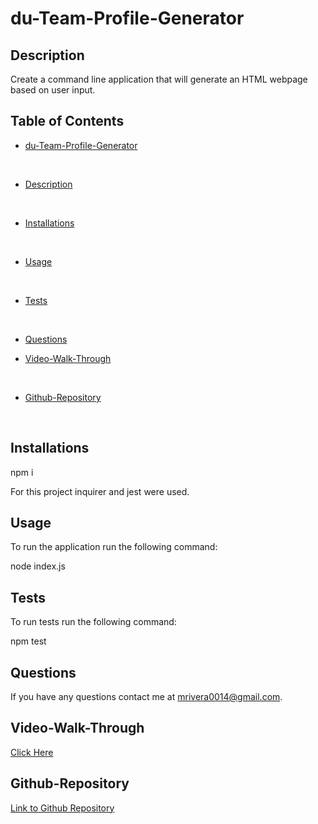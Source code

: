 # du-Team-Profile-Generator

## Description

Create a command line application that will generate an HTML webpage based on user input.

## Table of Contents

* [du-Team-Profile-Generator](##du-Team-Profile-Generator)
</br>

* [Description](##Description)
</br>

* [Installations](##Installations)
</br>

* [Usage](##Usage)
</br>

* [Tests](##Tests)
</br>

* [Questions](##Questions)
</b>

* [Video-Walk-Through](##Video-Walk-Through)
</br>

* [Github-Repository](##Github-Repository)
</br>



## Installations

npm i

For this project inquirer and jest were used.


## Usage

To run the application run the following command:

node index.js

## Tests

To run tests run the following command:

npm test

## Questions

If you have any questions contact me at mrivera0014@gmail.com.

## Video-Walk-Through

[Click Here](https://drive.google.com/file/d/1SKZAqFfa_YENvFkwu_kWzDVFADJLZq5D/view)

## Github-Repository

[Link to Github Repository](https://github.com/mrivera0014/du-Team-Profile-Generator)
